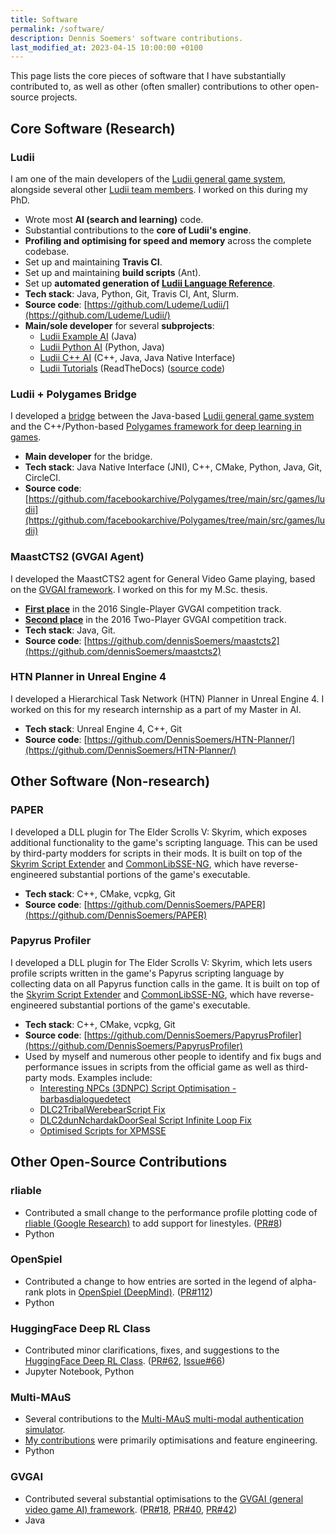 ```yaml
---
title: Software
permalink: /software/
description: Dennis Soemers' software contributions.
last_modified_at: 2023-04-15 10:00:00 +0100
---
```


This page lists the core pieces of software that I have substantially contributed to, as well as other (often smaller) contributions to other open-source projects.



## Core Software (Research)

### Ludii

I am one of the main developers of the [Ludii general game system](https://ludii.games/), alongside several other [Ludii team members](https://ludii.games/contact.php). 
I worked on this during my PhD.

- Wrote most **AI (search and learning)** code.
- Substantial contributions to the **core of Ludii's engine**.
- **Profiling and optimising for speed and memory** across the complete codebase.
- Set up and maintaining **Travis CI**.
- Set up and maintaining **build scripts** (Ant).
- Set up **automated generation of [Ludii Language Reference](https://ludii.games/downloads/LudiiLanguageReference.pdf)**.
- **Tech stack**: Java, Python, Git, Travis CI, Ant, Slurm.
- **Source code**: [https://github.com/Ludeme/Ludii/](https://github.com/Ludeme/Ludii/)
- **Main/sole developer** for several **subprojects**:
	- [Ludii Example AI](https://github.com/Ludeme/LudiiExampleAI) (Java)
	- [Ludii Python AI](https://github.com/Ludeme/LudiiPythonAI) (Python, Java)
	- [Ludii C++ AI](https://github.com/Ludeme/Ludii_AI_Cpp) (C++, Java, Java Native Interface)
	- [Ludii Tutorials](https://ludiitutorials.readthedocs.io/en/latest/) (ReadTheDocs) ([source code](https://github.com/Ludeme/LudiiTutorials))

### Ludii + Polygames Bridge

I developed a [bridge](https://github.com/facebookarchive/Polygames/tree/main/src/games/ludii) between the 
Java-based [Ludii general game system](https://ludii.games/) and the C++/Python-based 
[Polygames framework for deep learning in games](https://github.com/facebookarchive/Polygames/).

- **Main developer** for the bridge.
- **Tech stack**: Java Native Interface (JNI), C++, CMake, Python, Java, Git, CircleCI.
- **Source code**: [https://github.com/facebookarchive/Polygames/tree/main/src/games/ludii](https://github.com/facebookarchive/Polygames/tree/main/src/games/ludii)

### MaastCTS2 (GVGAI Agent)

I developed the MaastCTS2 agent for General Video Game playing, based on the [GVGAI framework](https://github.com/GAIGResearch/GVGAI).
I worked on this for my M.Sc. thesis.

- **[First place](https://groups.google.com/g/the-general-video-game-competition/c/z-43NBUfc58)** in the 2016 Single-Player GVGAI competition track.
- **[Second place](https://groups.google.com/g/the-general-video-game-competition/c/z-43NBUfc58)** in the 2016 Two-Player GVGAI competition track.
- **Tech stack**: Java, Git.
- **Source code**: [https://github.com/dennisSoemers/maastcts2](https://github.com/dennisSoemers/maastcts2)

### HTN Planner in Unreal Engine 4

I developed a Hierarchical Task Network (HTN) Planner in Unreal Engine 4. I worked on this for my research internship as a part of my Master in AI.

- **Tech stack**: Unreal Engine 4, C++, Git
- **Source code**: [https://github.com/DennisSoemers/HTN-Planner/](https://github.com/DennisSoemers/HTN-Planner/)



## Other Software (Non-research)

### PAPER

I developed a DLL plugin for The Elder Scrolls V: Skyrim, which exposes additional functionality to the game's scripting language.
This can be used by third-party modders for scripts in their mods. It is built on top of the [Skyrim Script Extender](http://skse.silverlock.org/)
and [CommonLibSSE-NG](https://github.com/CharmedBaryon/CommonLibSSE-NG), which have reverse-engineered substantial portions of the game's executable.

- **Tech stack**: C++, CMake, vcpkg, Git
- **Source code**: [https://github.com/DennisSoemers/PAPER](https://github.com/DennisSoemers/PAPER)

### Papyrus Profiler

I developed a DLL plugin for The Elder Scrolls V: Skyrim, which lets users profile scripts written in the game's Papyrus scripting language by collecting data on all Papyrus function calls in the game. It is built on top of the [Skyrim Script Extender](http://skse.silverlock.org/)
and [CommonLibSSE-NG](https://github.com/CharmedBaryon/CommonLibSSE-NG), which have reverse-engineered substantial portions of the game's executable.

- **Tech stack**: C++, CMake, vcpkg, Git
- **Source code**: [https://github.com/DennisSoemers/PapyrusProfiler](https://github.com/DennisSoemers/PapyrusProfiler)
- Used by myself and numerous other people to identify and fix bugs and performance issues in scripts from the official game as well as third-party mods. Examples include:
	- [Interesting NPCs (3DNPC) Script Optimisation - barbasdialoguedetect](https://www.nexusmods.com/skyrimspecialedition/mods/87245)
	- [DLC2TribalWerebearScript Fix](https://www.nexusmods.com/skyrimspecialedition/mods/88208)
	- [DLC2dunNchardakDoorSeal Script Infinite Loop Fix](https://www.nexusmods.com/skyrimspecialedition/mods/88843)
	- [Optimised Scripts for XPMSSE](https://www.nexusmods.com/skyrimspecialedition/mods/82774)


## Other Open-Source Contributions

### rliable

- Contributed a small change to the performance profile plotting code of [rliable (Google Research)](https://github.com/google-research/rliable) to add support
for linestyles. ([PR#8](https://github.com/google-research/rliable/pull/8))
- Python

### OpenSpiel

- Contributed a change to how entries are sorted in the legend of alpha-rank plots in [OpenSpiel (DeepMind)](https://github.com/deepmind/open_spiel/pull/112).
([PR#112](https://github.com/deepmind/open_spiel/pull/112))
- Python

### HuggingFace Deep RL Class

- Contributed minor clarifications, fixes, and suggestions to the [HuggingFace Deep RL Class](https://github.com/huggingface/deep-rl-class).
([PR#62](https://github.com/huggingface/deep-rl-class/pull/62), [Issue#66](https://github.com/huggingface/deep-rl-class/issues/66))
- Jupyter Notebook, Python

### Multi-MAuS

- Several contributions to the [Multi-MAuS multi-modal authentication simulator](https://github.com/lmzintgraf/MultiMAuS).
- [My contributions](https://github.com/lmzintgraf/MultiMAuS/commits?author=DennisSoemers) were primarily optimisations and feature engineering.
- Python

### GVGAI

- Contributed several substantial optimisations to the [GVGAI (general video game AI) framework](https://github.com/EssexUniversityMCTS/gvgai).
([PR#18](https://github.com/EssexUniversityMCTS/gvgai/pull/18), [PR#40](https://github.com/EssexUniversityMCTS/gvgai/pull/40), 
[PR#42](https://github.com/EssexUniversityMCTS/gvgai/pull/42))
- Java
